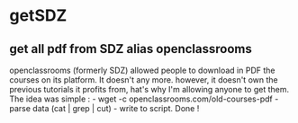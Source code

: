 # getSDZ
get all pdf from SDZ alias openclassrooms 
----
openclassrooms (formerly SDZ) allowed people to download in PDF the courses
on its platform. It doesn't any more.
however, it doesn't own the previous tutorials it profits from, hat's why 
I'm allowing anyone to get them.
The idea was simple :
    - wget -c openclassrooms.com/old-courses-pdf
    - parse data (cat | grep | cut)
    - write to script.
Done !
